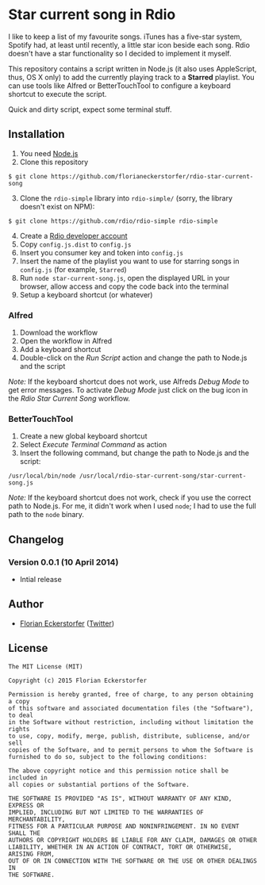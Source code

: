Star current song in Rdio
=========================

I like to keep a list of my favourite songs. iTunes has a five-star system, Spotify had, at least until recently, a little star icon beside each song. Rdio doesn't have a star functionality so I decided to implement it myself.

This repository contains a script written in Node.js (it also uses AppleScript, thus, OS X only) to add the currently playing track to a **Starred** playlist. You can use tools like Alfred or BetterTouchTool to configure a keyboard shortcut to execute the script.

Quick and dirty script, expect some terminal stuff.


Installation
------------

1. You need [Node.js](http://nodejs.org)
2. Clone this repository

```shell
$ git clone https://github.com/florianeckerstorfer/rdio-star-current-song
```

3. Clone the `rdio-simple` library into `rdio-simple/` (sorry, the library doesn't exist on NPM):

```shell
$ git clone https://github.com/rdio/rdio-simple rdio-simple
```

4. Create a [Rdio developer account](http://rdio.mashery.com)
5. Copy `config.js.dist` to `config.js`
6. Insert you consumer key and token into `config.js`
7. Insert the name of the playlist you want to use for starring songs in `config.js` (for example, `Starred`)
8. Run `node star-current-song.js`, open the displayed URL in your browser, allow access and copy the code back into the terminal
9. Setup a keyboard shortcut (or whatever)

### Alfred

1. Download the workflow
2. Open the workflow in Alfred
3. Add a keyboard shortcut
4. Double-click on the *Run Script* action and change the path to Node.js and the script

*Note:* If the keyboard shortcut does not work, use Alfreds *Debug Mode* to get error messages. To activate *Debug Mode* just click on the bug icon in the *Rdio Star Current Song* workflow.

### BetterTouchTool

1. Create a new global keyboard shortcut
2. Select *Execute Terminal Command* as action
3. Insert the following command, but change the path to Node.js and the script:

```shell
/usr/local/bin/node /usr/local/rdio-star-current-song/star-current-song.js
```

*Note:* If the keyboard shortcut does not work, check if you use the correct path to Node.js. For me, it didn't work when I used `node`; I had to use the full path to the `node` binary.


Changelog
---------

### Version 0.0.1 (10 April 2014)

- Intial release

Author
------

- [Florian Eckerstorfer](http://florian.ec) ([Twitter](http://twitter.com/Florian_))

License
-------

    The MIT License (MIT)

    Copyright (c) 2015 Florian Eckerstorfer

    Permission is hereby granted, free of charge, to any person obtaining a copy
    of this software and associated documentation files (the "Software"), to deal
    in the Software without restriction, including without limitation the rights
    to use, copy, modify, merge, publish, distribute, sublicense, and/or sell
    copies of the Software, and to permit persons to whom the Software is
    furnished to do so, subject to the following conditions:

    The above copyright notice and this permission notice shall be included in
    all copies or substantial portions of the Software.

    THE SOFTWARE IS PROVIDED "AS IS", WITHOUT WARRANTY OF ANY KIND, EXPRESS OR
    IMPLIED, INCLUDING BUT NOT LIMITED TO THE WARRANTIES OF MERCHANTABILITY,
    FITNESS FOR A PARTICULAR PURPOSE AND NONINFRINGEMENT. IN NO EVENT SHALL THE
    AUTHORS OR COPYRIGHT HOLDERS BE LIABLE FOR ANY CLAIM, DAMAGES OR OTHER
    LIABILITY, WHETHER IN AN ACTION OF CONTRACT, TORT OR OTHERWISE, ARISING FROM,
    OUT OF OR IN CONNECTION WITH THE SOFTWARE OR THE USE OR OTHER DEALINGS IN
    THE SOFTWARE.
